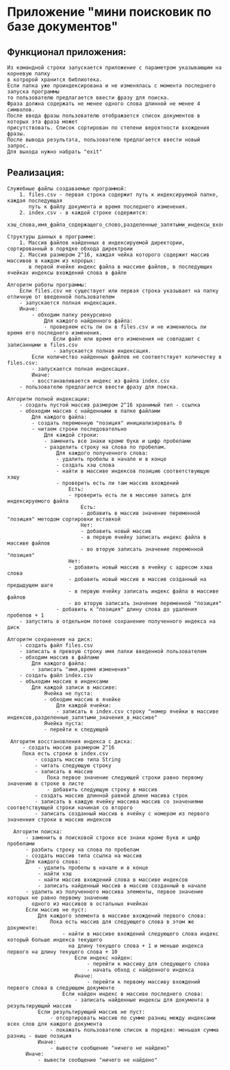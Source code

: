# Приложение "мини поисковик по базе документов" #

## Функционал приложения: ##
    Из командной строки запускается приложение с параметром указывающим на корневую папку
    в котророй хранится библиотека.
    Если папка уже проиндексирована и не изменялась с момента последнего запуска программы
    то пользователю предлагается ввести фразу для поиска.
    Фраза должна содержать не менее одного слова длинной не менее 4 символов.
    После ввода фразы пользователю отображается список документов в которых эта фраза может
    присутствовать. Список сортирован по степени вероятности вхождения фразы.
    После вывода результата, пользователю предлагается ввести новый запрос.
    Для выхода нужно набрать "exit"
    
## Реализация: ##
    Служебные файлы создаваемые программой:
        1. files.csv - первая строка содержит путь к индексируемой папке, каждая последующая
           путь к файлу документа и время последнего изменения.
        2. index.csv - в каждой строке содержится:
           хэш_слова,имя_файла_содержащего_слово,разделенные_запятыми_индексы_вхождений_слова_в_документ
        
    Структуры данных в программе:
        1. Массив файлов найденных в индексируемой директории, сортированный в порядке обхода директроии
        2. Массив размером 2^16, каждая чейка которого содержит массив массивов в каждом из корорых: 
           в первой ячейке индекс файла в массиве файлов, в последующих ячейках индексы вхождений слова в файле
           
    Алгоритм работы программы:
        Если files.csv не существует или первая строка указывает на папку отличную от введенной пользователем 
        - запускается полная индексация.
        Иначе: 
            - обходим папку рекурсивно 
                Для каждого найденного файла: 
                - проверяем есть ли он в files.csv и не изменилось ли время его последнего изменения.
                   Если файл или время его изменения не совпадают с записанными в files.csv 
                   - запускается полная индексация.
            Если количество найденных файлов не соответствует количеству в files.csv:
            - запускается полная индексация.
            Иначе: 
            - восстанавливается индекс из файла index.csv 
        - пользователю предлагается ввести фразу для поиска. 
        
    Алгоритм полной индексации:
        - создать пустой массив размером 2^16 хранимый тип - ссылка 
        - обоходим массив с найденными в папке файлами 
            Для каждого файла: 
            - создать переменную "позиция" инициализировать 0 
            - читаем строки последовательно
                Для каждой строки: 
                - заменить все знаки кроме букв и цифр пробелами 
                - разделить строку на слова по пробелам.
                    Для каждого полученного слова:
                    - удалить пробелы в начале и в конце 
                    - создать хэш слова
                    - найти в массиве индексов позицию соответствующую хэшу 
                    - проверить есть ли там массив вхождений 
                        Есть:
                        - проверить есть ли в массиве запись для индексируемого файла
                            Есть:
                            - добавить в массив значение переменной "позиция" методом сортировки вставкой
                            Нет:
                            - добавить новый массив
                            - в первую ячейку записать индекс файла в массиве файлов
                            - во вторую записать значение переменной "позиция"
                        Нет:
                        - добавить новый массив в ячейку с адресом хэша слова
                        - добавить новый массив в массив созданный на предыдущем шаге
                        - в первую ячейку записать индекс файла в массиве файлов
                        - во вторую записать значение переменной "позиция"
                    - добавить к "позиция" длину слова до удаления пробелов + 1
        - запустить в отдельном потоке сохранение полученного индекса на диск
        
    Алгоритм сохранения на диск:
        - создать файл files.csv
        - записать в превоую строку имя папки введенной пользователем
        - обходим массив в файлами
            Для каждого файла:
            - записать "имя,время изменения"
        - создать файл index.csv
        - объходим массив в индексами
            Для каждой записи в массиве:
                Ячейка не пуста:
                - обходим массив в ячейке
                    Для каждой ячейки:
                    - записать в index.csv строку "номер ячейки в массиве индексов,разделенные_запятыми_значения_в_массиве"
                Ячейка пуста:
                - перейти к следующей
                
     Алгоритм восстановления индекса с диска:
         - создать массив размером 2^16
         Пока есть строки в index.csv
             - создать массив типа String
             - читать следующую строку
             - записать в массив
                 Пока первое значение следующей строки равно первому значению в строке в листе
                 - добавить следующую строку в массив
             - создать массив длинной равной длине масива строк
             - записать в каждую ячейку массива массив со значениями соответствующей строки начиная со второго
             - записать созданный массив в ячейку с номером из первого значенния строки в массив индексов
       
      Алгоритм поиска:
          - заменить в поисковой строке все знаки кроме букв и цифр пробелами
          - разбить строку на слова по пробелам
          - создать массив типа ссылка на массив
          Для каждого слова:
              - удалить пробелы в начале и в конце
              - найти хэш
              - найти массив вхождений слова в массиве индексов
              - записать найденный массив в массив созданный в начале
          - удалить из полученного массива элементы, первое значение которых не равно первому значению 
            одного из массивов в остальных ячейках
          Если массив не пуст:
              Для каждого элемента в массиве вхождений первого слова:
                  Пока есть массив для следующего слова в этом же документе:
                      - найти в массиве вхождений следующего слова индекс который больше индекса текущего 
                        на длину текущего слова + 1 и меньше индекса первого на длину текущего слова + 10
                          Если индекс найден:
                              - перейти к массиву для следующего слова
                              - начать обход с найденного индекса
                          Иначе:
                              - перейти к первому массиву вхождений первого слова в следующем документе
                      Если найден индекс в массиве последнего слова:
                          - записать найденные индексы для документа в результирующий массив
              Если результирующий массив не пуст:
                  - отсортировать массив по сумме разниц между индексами всех слов для каждого документа
                  - покажать пользователю список в порядке: меньшая сумма разниц - выше позиция
              Иначе:
                  - вывести сообщение "ничего не найдено"
          Иначе:
              - вывести сообщение "ничего не найдено"
      
